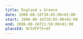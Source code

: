 ```yaml
---
title: England v Greece
date: 2006-08-16T20:05:00+01:00
start: 2006-08-16T20:05:00+01:00
end: 2006-08-16T21:50:00+01:00
placeId: 9C5VFP75+6F
---
```

